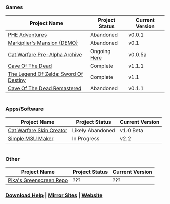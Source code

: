 <h3>Games</h3>

Project Name | Project Status | Current Version
------------ | ------------- | ------------
[PHE Adventures](https://pikakid98.github.io/phe-adventures/) | Abandoned | v0.0.1
[Markiplier's Mansion {DEMO}](https://pikakid98.github.io/markipliers-mansion-demo/) | Abandoned | v0.1
[Cat Warfare Pre-Alpha Archive](https://pikakid98.github.io/cat-warfare-pre-alpha-archive) | Ongoing [Here](https://store.steampowered.com/app/923370) | v0.0.5a
[Cave Of The Dead](https://pikakid98.github.io/cave-of-the-dead) | Complete | v1.1.1
[The Legend Of Zelda: Sword Of Destiny](https://pikakid98.github.io/the-legend-of-zelda-sword-of-destiny) | Complete | v1.1
[Cave Of The Dead Remastered](https://pikakid98.github.io/cave-of-the-dead-remastered) | Abandoned | v0.1.1

<h1></h1>

<h3>Apps/Software</h3>

Project Name | Project Status | Current Version
------------ | ------------- | ------------
[Cat Warfare Skin Creator](https://pikakid98.github.io/cat-warfare-skin-creator) | Likely Abandoned | v1.0 Beta
[Simple M3U Maker](https://pikakid98.github.io/simple-m3u-maker) | In Progress | v2.2

<h1></h1>

<h3>Other</h3>

Project Name | Project Status | Current Version
------------ | ------------- | ------------
[Pika's Greenscreen Repo](https://pikakid98.github.io/pikas-greenscreen-repo) | ??? | ???


### [Download Help](https://pikakid98.github.io/help) | [Mirror Sites](https://pikakid98.github.io/mirror) | [Website](https://pikakid98.wordpress.com/)

